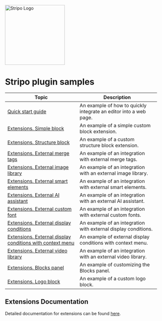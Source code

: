 <img src="https://stripo-cdn.stripo.email/img/front/press-kit/logo-horizontal.svg" alt="Stripo Logo" style="width: 198px"/>
<br/>

# Stripo plugin samples

| Topic                                                                                                                                             | Description                                                      |
|---------------------------------------------------------------------------------------------------------------------------------------------------|------------------------------------------------------------------|
| [Quick start guide](https://github.com/stripoinc/stripo-plugin-samples/tree/main/quick-start-guide)                                               | An example of how to quickly integrate an editor into a web page. |
| [Extensions. Simple block](https://github.com/stripoinc/stripo-plugin-samples/tree/main/extensions/01-simple-block)                               | An example of a simple custom block extension.                   |
| [Extensions. Structure block](https://github.com/stripoinc/stripo-plugin-samples/tree/main/extensions/02-structure-block)                         | An example of a custom structure block extension.                |
| [Extensions. External merge tags](https://github.com/stripoinc/stripo-plugin-samples/tree/main/extensions/03-external-merge-tags)                 | An example of an integration with external merge tags.           |
| [Extensions. External image library](https://github.com/stripoinc/stripo-plugin-samples/tree/main/extensions/04-external-image-library)           | An example of an integration with an external image library.     |
| [Extensions. External smart elements](https://github.com/stripoinc/stripo-plugin-samples/tree/main/extensions/05-external-smart-elements-library) | An example of an integration with external smart elements.       |
| [Extensions. External AI assistant](https://github.com/stripoinc/stripo-plugin-samples/tree/main/extensions/06-external-ai-assistant)             | An example of an integration with an external AI assistant.      |
| [Extensions. External custom font](https://github.com/stripoinc/stripo-plugin-samples/tree/main/extensions/07-external-custom-font)               | An example of an integration with external custom fonts.         |
| [Extensions. External display conditions](https://github.com/stripoinc/stripo-plugin-samples/tree/main/extensions/08-external-display-conditions)     | An example of an integration with external display conditions.    |
| [Extensions. External display conditions with context menu](https://github.com/stripoinc/stripo-plugin-samples/tree/main/extensions/09-external-display-conditions-with-context-menu) | An example of external display conditions with context menu.      |
| [Extensions. External video library](https://github.com/stripoinc/stripo-plugin-samples/tree/main/extensions/10-external-video-library)             | An example of an integration with an external video library.      |
| [Extensions. Blocks panel](https://github.com/stripoinc/stripo-plugin-samples/tree/main/extensions/11-blocks-panel)                                   | An example of customizing the Blocks panel.                    |
| [Extensions. Logo block](https://github.com/stripoinc/stripo-plugin-samples/tree/main/extensions/12-logo-block)                                       | An example of a custom logo block.                    |

## Extensions Documentation

Detailed documentation for extensions can be found [here](extensions/docs/README.md).

